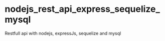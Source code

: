 # nodejs_rest_api_express_sequelize_mysql
 Restfull api with nodejs, expressJs, sequelize and mysql
